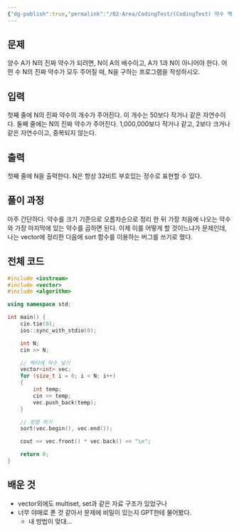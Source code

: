 ```yaml
---
{"dg-publish":true,"permalink":"/02-Area/CodingTest/(CodingTest) 약수 역으로 찾기/","noteIcon":"","created":"2025-03-15T01:21:26.541+09:00","updated":"2025-04-01T22:46:22.635+09:00"}
---
```



## 문제

양수 A가 N의 진짜 약수가 되려면, N이 A의 배수이고, A가 1과 N이 아니어야 한다. 어떤 수 N의 진짜 약수가 모두 주어질 때, N을 구하는 프로그램을 작성하시오.

## 입력

첫째 줄에 N의 진짜 약수의 개수가 주어진다. 이 개수는 50보다 작거나 같은 자연수이다. 둘째 줄에는 N의 진짜 약수가 주어진다. 1,000,000보다 작거나 같고, 2보다 크거나 같은 자연수이고, 중복되지 않는다.

## 출력

첫째 줄에 N을 출력한다. N은 항상 32비트 부호있는 정수로 표현할 수 있다.

## 풀이 과정

아주 간단하다. 약수를 크기 기준으로 오름차순으로 정리 한 뒤 가장 처음에 나오는 약수와 가장 마지막에 있는 약수를 곱하면 된다.
이제 이를 어떻게 할 것이느냐가 문제인데, 나는 vector에 정리한 다음에 sort 함수를 이용하는 버그를 쓰기로 했다. 

## 전체 코드 

```cpp
#include <iostream>
#include <vector>
#include <algorithm>

using namespace std;

int main() {
    cin.tie(0);
    ios::sync_with_stdio(0);

    int N;
    cin >> N;

	// 벡터에 약수 넣기
    vector<int> vec;
    for (size_t i = 0; i < N; i++)
    {
        int temp;
        cin >> temp;
        vec.push_back(temp);
    }

	// 정렬 하기
    sort(vec.begin(), vec.end());

    cout << vec.front() * vec.back() << "\n";

    return 0;
}
```

## 배운 것

- vector외에도 multiset, set과 같은 자료 구조가 있었구나
- 너무 야매로 푼 것 같아서 문제에 비밀이 있는지 GPT한테 물어봤다.
	- 내 방법이 맞대...